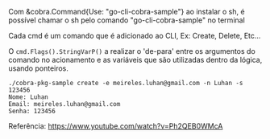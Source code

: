 Com &cobra.Command{Use: "go-cli-cobra-sample"} ao instalar o sh, é possível chamar o sh pelo comando "go-cli-cobra-sample" no terminal

Cada cmd é um comando que é adicionado ao CLI, Ex: Create, Delete, Etc...

O `cmd.Flags().StringVarP()` a realizar o 'de-para' entre os argumentos do comando no acionamento e as variáveis que são utilizadas dentro da lógica, usando ponteiros.

```console
./cobra-pkg-sample create -e meireles.luhan@gmail.com -n Luhan -s 123456
Nome: Luhan
Email: meireles.luhan@gmail.com
Senha: 123456
```

Referência: https://www.youtube.com/watch?v=Ph2QEB0WMcA
